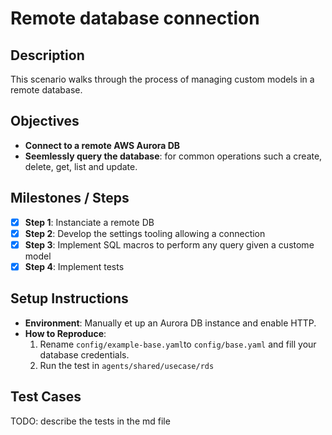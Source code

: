 # Remote database connection

## Description

This scenario walks through the process of managing custom models in a remote database.


## Objectives

- **Connect to a remote AWS Aurora DB**
- **Seemlessly query the database**: for common operations such a create, delete, get, list and update. 

## Milestones / Steps
- [X] **Step 1**: Instanciate a remote DB
- [X] **Step 2**: Develop the settings tooling allowing a connection
- [X] **Step 3**: Implement SQL macros to perform any query given a custome model
- [X] **Step 4**: Implement tests

## Setup Instructions
- **Environment**: Manually et up an Aurora DB instance and enable HTTP.
- **How to Reproduce**:
    1. Rename `config/example-base.yaml`to `config/base.yaml` and fill your database credentials.
    2. Run the test in `agents/shared/usecase/rds`

## Test Cases

TODO: describe the tests in the md file
